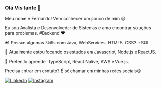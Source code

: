 ### Olá Visitante 👋

Meu nome é Fernando! Vem conhecer um pouco de mim :smiley:

Eu sou Analista e Desenvolvedor de Sistemas e amo encontrar soluções para problemas.
#Backend :heart:

:sunglasses: Possuo algumas Skills com Java, WebServices, HTML5, CSS3 e SQL.

:rocket: Atualmente estou focando os estudos em Javascript, Node.js e ReactJS.

:construction: Pretendo aprender TypeScript, React Native, AWS e Vue.js.

Precisa entrar em contato? É só chamar em minhas redes sociais😄

<a href="https://www.linkedin.com/in/fernando-borges-a84059ab" target="_blank"><img src="https://img.shields.io/badge/LinkedIn-%230077B5.svg?&style=flat-square&logo=linkedin&logoColor=white" alt="LinkedIn"></a>
<a href="https://www.instagram.com/fernandomborges" target="_blank"><img src="https://img.shields.io/badge/Instagram-%23E4405F.svg?&style=flat-square&logo=instagram&logoColor=white" alt="Instagram"></a>

<!--
**Fernandoborgesjr/Fernandoborgesjr** is a ✨ _special_ ✨ repository because its `README.md` (this file) appears on your GitHub profile.

Here are some ideas to get you started:

- 🔭 I’m currently working on ...
- 🌱 I’m currently learning ...
- 👯 I’m looking to collaborate on ...
- 🤔 I’m looking for help with ...
- 💬 Ask me about ...
- 📫 How to reach me: ...
- 😄 Pronouns: ...
- ⚡ Fun fact: ...
https://gist.github.com/rxaviers/7360908
-->
